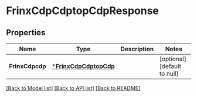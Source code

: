 # FrinxCdpCdptopCdpResponse

## Properties
Name | Type | Description | Notes
------------ | ------------- | ------------- | -------------
**FrinxCdpcdp** | [***FrinxCdpCdptopCdp**](frinx.cdp.cdptop.Cdp.md) |  | [optional] [default to null]

[[Back to Model list]](../README.md#documentation-for-models) [[Back to API list]](../README.md#documentation-for-api-endpoints) [[Back to README]](../README.md)



